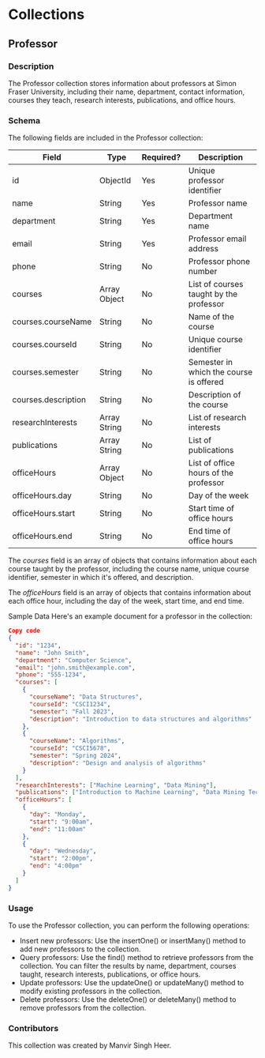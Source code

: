 # Collections

## Professor

### Description

The Professor collection stores information about professors at Simon Fraser University, including their name, department, contact information, courses they teach, research interests, publications, and office hours.

### Schema

The following fields are included in the Professor collection:

| Field               | Type          | Required? | Description                                            |
|---------------------|---------------|-----------|--------------------------------------------------------|
| id                  | ObjectId      | Yes       | Unique professor identifier                            |
| name                | String        | Yes       | Professor name                                         |
| department          | String        | Yes       | Department name                                        |
| email               | String        | Yes       | Professor email address                                |
| phone               | String        | No        | Professor phone number                                 |
| courses             | Array Object | No        | List of courses taught by the professor                |
| courses.courseName  | String        | No        | Name of the course                                     |
| courses.courseId    | String        | No        | Unique course identifier                               |
| courses.semester    | String        | No        | Semester in which the course is offered                |
| courses.description | String        | No        | Description of the course                              |
| researchInterests   | Array String | No        | List of research interests                             |
| publications        | Array String | No        | List of publications                                   |
| officeHours         | Array Object | No        | List of office hours of the professor                  |
| officeHours.day     | String        | No        | Day of the week                                        |
| officeHours.start   | String        | No        | Start time of office hours                             |
| officeHours.end     | String        | No        | End time of office hours                               |

The *courses* field is an array of objects that contains information about each course taught by the professor, including the course name, unique course identifier, semester in which it's offered, and description.

The *officeHours* field is an array of objects that contains information about each office hour, including the day of the week, start time, and end time.

Sample Data
Here's an example document for a professor in the collection:

```json
Copy code
{
  "id": "1234",
  "name": "John Smith",
  "department": "Computer Science",
  "email": "john.smith@example.com",
  "phone": "555-1234",
  "courses": [
    {
      "courseName": "Data Structures",
      "courseId": "CSCI1234",
      "semester": "Fall 2023",
      "description": "Introduction to data structures and algorithms"
    },
    {
      "courseName": "Algorithms",
      "courseId": "CSCI5678",
      "semester": "Spring 2024",
      "description": "Design and analysis of algorithms"
    }
  ],
  "researchInterests": ["Machine Learning", "Data Mining"],
  "publications": ["Introduction to Machine Learning", "Data Mining Techniques"],
  "officeHours": [
    {
      "day": "Monday",
      "start": "9:00am",
      "end": "11:00am"
    },
    {
      "day": "Wednesday",
      "start": "2:00pm",
      "end": "4:00pm"
    }
  ]
}
```

### Usage
To use the Professor collection, you can perform the following operations:

- Insert new professors: Use the insertOne() or insertMany() method to add new professors to the collection.
- Query professors: Use the find() method to retrieve professors from the collection. You can filter the results by name, department, courses taught, research interests, publications, or office hours.
- Update professors: Use the updateOne() or updateMany() method to modify existing professors in the collection.
- Delete professors: Use the deleteOne() or deleteMany() method to remove professors from the collection.


### Contributors
This collection was created by Manvir Singh Heer.